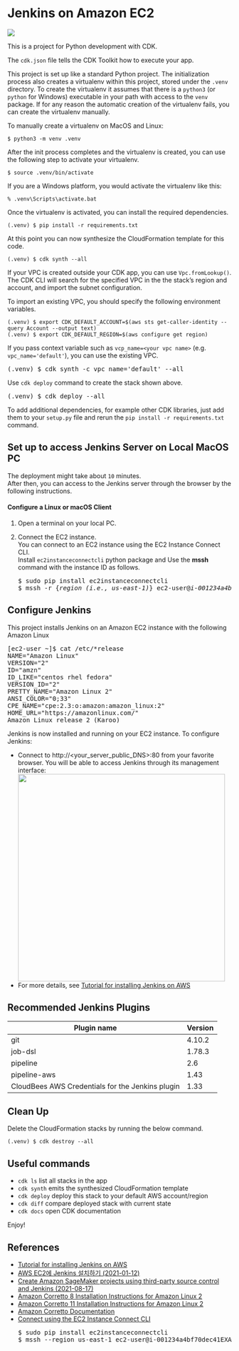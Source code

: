 
# Jenkins on Amazon EC2

![](./jenkins-on-ec2.svg)

This is a project for Python development with CDK.

The `cdk.json` file tells the CDK Toolkit how to execute your app.

This project is set up like a standard Python project.  The initialization
process also creates a virtualenv within this project, stored under the `.venv`
directory.  To create the virtualenv it assumes that there is a `python3`
(or `python` for Windows) executable in your path with access to the `venv`
package. If for any reason the automatic creation of the virtualenv fails,
you can create the virtualenv manually.

To manually create a virtualenv on MacOS and Linux:

```
$ python3 -m venv .venv
```

After the init process completes and the virtualenv is created, you can use the following
step to activate your virtualenv.

```
$ source .venv/bin/activate
```

If you are a Windows platform, you would activate the virtualenv like this:

```
% .venv\Scripts\activate.bat
```

Once the virtualenv is activated, you can install the required dependencies.

```
(.venv) $ pip install -r requirements.txt
```

At this point you can now synthesize the CloudFormation template for this code.

```
(.venv) $ cdk synth --all
```

If your VPC is created outside your CDK app, you can use `Vpc.fromLookup()`.
The CDK CLI will search for the specified VPC in the the stack’s region and account,
and import the subnet configuration.

To import an existing VPC, you should specify the following environment variables.

```
(.venv) $ export CDK_DEFAULT_ACCOUNT=$(aws sts get-caller-identity --query Account --output text)
(.venv) $ export CDK_DEFAULT_REGION=$(aws configure get region)
```

If you pass context variable such as `vcp_name=<your vpc name>` (e.g. `vpc_name='default'`), you can use the existing VPC.

<pre>
(.venv) $ cdk synth -c vpc_name='default' --all
</pre>

Use `cdk deploy` command to create the stack shown above.

<pre>
(.venv) $ cdk deploy --all
</pre>

To add additional dependencies, for example other CDK libraries, just add
them to your `setup.py` file and rerun the `pip install -r requirements.txt`
command.

## Set up to access Jenkins Server on Local MacOS PC

The deployment might take about `10` minutes.<br/>
After then, you can access to the Jenkins server through the browser by the following instructions.

#### Configure a Linux or macOS Client

1. Open a terminal on your local PC.
2. Connect the EC2 instance.<br/>
   You can connect to an EC2 instance using the EC2 Instance Connect CLI.<br/>
   Install `ec2instanceconnectcli` python package and Use the **mssh** command with the instance ID as follows.

   <pre>
   $ sudo pip install ec2instanceconnectcli
   $ mssh -r {<i>region (i.e., us-east-1)</i>} ec2-user@<i>i-001234a4bf70dec41EXAMPLE</i> # <i>ec-user</i>: Amazon Linux's user name
   </pre>

## Configure Jenkins

This project installs Jenkins on an Amazon EC2 instance with the following Amazon Linux
<pre>
[ec2-user ~]$ cat /etc/*release
NAME="Amazon Linux"
VERSION="2"
ID="amzn"
ID_LIKE="centos rhel fedora"
VERSION_ID="2"
PRETTY_NAME="Amazon Linux 2"
ANSI_COLOR="0;33"
CPE_NAME="cpe:2.3:o:amazon:amazon_linux:2"
HOME_URL="https://amazonlinux.com/"
Amazon Linux release 2 (Karoo)
</pre>

Jenkins is now installed and running on your EC2 instance. To configure Jenkins:
 * Connect to http://<your_server_public_DNS>:80 from your favorite browser. You will be able to access Jenkins through its management interface:
   <div>
     <img src="./unlock_jenkins.png", alt with="800" height="465" />
   </div>
 * For more details, see [Tutorial for installing Jenkins on AWS](https://www.jenkins.io/doc/tutorials/tutorial-for-installing-jenkins-on-AWS/#configure-jenkins)

## Recommended Jenkins Plugins

| Plugin name | Version |
|-------------|---------|
| git | 4.10.2 |
| job-dsl | 1.78.3 |
| pipeline | 2.6 |
| pipeline-aws | 1.43 |
| CloudBees AWS Credentials for the Jenkins plugin | 1.33 |

## Clean Up

Delete the CloudFormation stacks by running the below command.

```
(.venv) $ cdk destroy --all
```

## Useful commands

 * `cdk ls`          list all stacks in the app
 * `cdk synth`       emits the synthesized CloudFormation template
 * `cdk deploy`      deploy this stack to your default AWS account/region
 * `cdk diff`        compare deployed stack with current state
 * `cdk docs`        open CDK documentation

Enjoy!

## References

 * [Tutorial for installing Jenkins on AWS](https://www.jenkins.io/doc/tutorials/tutorial-for-installing-jenkins-on-AWS/#configure-jenkins)
 * [AWS EC2에 Jenkins 설치하기 (2021-01-12)](https://velog.io/@yundleyundle/AWS-EC2%EC%97%90-Jenkins-%EC%84%A4%EC%B9%98%ED%95%98%EA%B8%B0)
 * [Create Amazon SageMaker projects using third-party source control and Jenkins (2021-08-17)](https://aws.amazon.com/blogs/machine-learning/create-amazon-sagemaker-projects-using-third-party-source-control-and-jenkins/)
 * [Amazon Corretto 8 Installation Instructions for Amazon Linux 2](https://docs.aws.amazon.com/corretto/latest/corretto-8-ug/amazon-linux-install.html)
 * [Amazon Corretto 11 Installation Instructions for Amazon Linux 2](https://docs.aws.amazon.com/corretto/latest/corretto-11-ug/amazon-linux-install.html)
 * [Amazon Corretto Documentation](https://docs.aws.amazon.com/corretto/index.html)
 * [Connect using the EC2 Instance Connect CLI](https://docs.aws.amazon.com/AWSEC2/latest/UserGuide/ec2-instance-connect-methods.html#ec2-instance-connect-connecting-ec2-cli)
   <pre>
   $ sudo pip install ec2instanceconnectcli
   $ mssh --region us-east-1 ec2-user@i-001234a4bf70dec41EXAMPLE # <i>ec2-user</i>: Amazon Linux's user name
   </pre>

